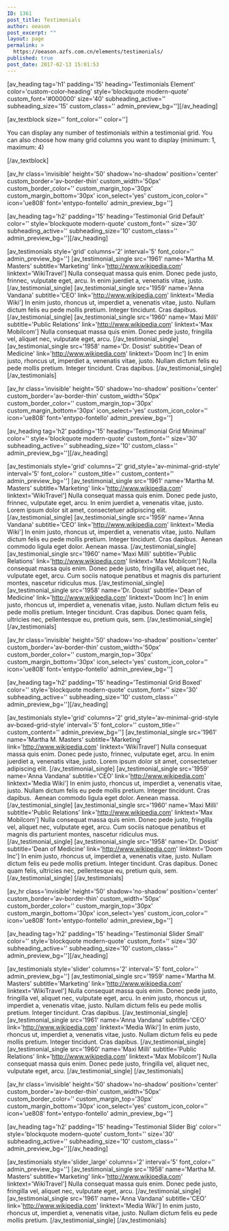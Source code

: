 ```yaml
---
ID: 1361
post_title: Testimonials
author: oeason
post_excerpt: ""
layout: page
permalink: >
  https://oeason.azfs.com.cn/elements/testimonials/
published: true
post_date: 2017-02-13 15:01:53
---
```

[av_heading tag='h1' padding='15' heading='Testimonials Element' color='custom-color-heading' style='blockquote modern-quote' custom_font='#000000' size='40' subheading_active='' subheading_size='15' custom_class='' admin_preview_bg=''][/av_heading]

[av_textblock size='' font_color='' color='']
<p style="text-align: left;">You can display any number of testimonials within a testimonial grid. You can also choose how many grid columns you want to display (minimum: 1, maximum: 4)</p>
[/av_textblock]

[av_hr class='invisible' height='50' shadow='no-shadow' position='center' custom_border='av-border-thin' custom_width='50px' custom_border_color='' custom_margin_top='30px' custom_margin_bottom='30px' icon_select='yes' custom_icon_color='' icon='ue808' font='entypo-fontello' admin_preview_bg='']

[av_heading tag='h2' padding='15' heading='Testimonial Grid Default' color='' style='blockquote modern-quote' custom_font='' size='30' subheading_active='' subheading_size='10' custom_class='' admin_preview_bg=''][/av_heading]

[av_testimonials style='grid' columns='2' interval='5' font_color='' admin_preview_bg='']
[av_testimonial_single src='1961' name='Martha M. Masters' subtitle='Marketing' link='http://www.wikipedia.com' linktext='WikiTravel']
Nulla consequat massa quis enim. Donec pede justo, frinnec, vulputate eget, arcu. In enim juerdiet a, venenatis vitae, justo.
[/av_testimonial_single]
[av_testimonial_single src='1959' name='Anna Vandana' subtitle='CEO' link='http://www.wikipedia.com' linktext='Media Wiki']
In enim justo, rhoncus ut, imperdiet a, venenatis vitae, justo. Nullam dictum felis eu pede mollis pretium. Integer tincidunt. Cras dapibus.
[/av_testimonial_single]
[av_testimonial_single src='1960' name='Maxi Milli' subtitle='Public Relations' link='http://www.wikipedia.com' linktext='Max Mobilcom']
Nulla consequat massa quis enim. Donec pede justo, fringilla vel, aliquet nec, vulputate eget, arcu.
[/av_testimonial_single]
[av_testimonial_single src='1958' name='Dr. Dosist' subtitle='Dean of Medicine' link='http://www.wikipedia.com' linktext='Doom Inc']
In enim justo, rhoncus ut, imperdiet a, venenatis vitae, justo. Nullam dictum felis eu pede mollis pretium. Integer tincidunt. Cras dapibus.
[/av_testimonial_single]
[/av_testimonials]

[av_hr class='invisible' height='50' shadow='no-shadow' position='center' custom_border='av-border-thin' custom_width='50px' custom_border_color='' custom_margin_top='30px' custom_margin_bottom='30px' icon_select='yes' custom_icon_color='' icon='ue808' font='entypo-fontello' admin_preview_bg='']

[av_heading tag='h2' padding='15' heading='Testimonial Grid Minimal' color='' style='blockquote modern-quote' custom_font='' size='30' subheading_active='' subheading_size='10' custom_class='' admin_preview_bg=''][/av_heading]

[av_testimonials style='grid' columns='2' grid_style='av-minimal-grid-style' interval='5' font_color='' custom_title='' custom_content='' admin_preview_bg='']
[av_testimonial_single src='1961' name='Martha M. Masters' subtitle='Marketing' link='http://www.wikipedia.com' linktext='WikiTravel']
Nulla consequat massa quis enim. Donec pede justo, frinnec, vulputate eget, arcu. In enim juerdiet a, venenatis vitae, justo. Lorem ipsum dolor sit amet, consectetuer adipiscing elit.
[/av_testimonial_single]
[av_testimonial_single src='1959' name='Anna Vandana' subtitle='CEO' link='http://www.wikipedia.com' linktext='Media Wiki']
In enim justo, rhoncus ut, imperdiet a, venenatis vitae, justo. Nullam dictum felis eu pede mollis pretium. Integer tincidunt. Cras dapibus.  Aenean commodo ligula eget dolor. Aenean massa.
[/av_testimonial_single]
[av_testimonial_single src='1960' name='Maxi Milli' subtitle='Public Relations' link='http://www.wikipedia.com' linktext='Max Mobilcom']
Nulla consequat massa quis enim. Donec pede justo, fringilla vel, aliquet nec, vulputate eget, arcu. Cum sociis natoque penatibus et magnis dis parturient montes, nascetur ridiculus mus.
[/av_testimonial_single]
[av_testimonial_single src='1958' name='Dr. Dosist' subtitle='Dean of Medicine' link='http://www.wikipedia.com' linktext='Doom Inc']
In enim justo, rhoncus ut, imperdiet a, venenatis vitae, justo. Nullam dictum felis eu pede mollis pretium. Integer tincidunt. Cras dapibus. Donec quam felis, ultricies nec, pellentesque eu, pretium quis, sem.
[/av_testimonial_single]
[/av_testimonials]

[av_hr class='invisible' height='50' shadow='no-shadow' position='center' custom_border='av-border-thin' custom_width='50px' custom_border_color='' custom_margin_top='30px' custom_margin_bottom='30px' icon_select='yes' custom_icon_color='' icon='ue808' font='entypo-fontello' admin_preview_bg='']

[av_heading tag='h2' padding='15' heading='Testimonial Grid Boxed' color='' style='blockquote modern-quote' custom_font='' size='30' subheading_active='' subheading_size='10' custom_class='' admin_preview_bg=''][/av_heading]

[av_testimonials style='grid' columns='2' grid_style='av-minimal-grid-style av-boxed-grid-style' interval='5' font_color='' custom_title='' custom_content='' admin_preview_bg='']
[av_testimonial_single src='1961' name='Martha M. Masters' subtitle='Marketing' link='http://www.wikipedia.com' linktext='WikiTravel']
Nulla consequat massa quis enim. Donec pede justo, frinnec, vulputate eget, arcu. In enim juerdiet a, venenatis vitae, justo. Lorem ipsum dolor sit amet, consectetuer adipiscing elit.
[/av_testimonial_single]
[av_testimonial_single src='1959' name='Anna Vandana' subtitle='CEO' link='http://www.wikipedia.com' linktext='Media Wiki']
In enim justo, rhoncus ut, imperdiet a, venenatis vitae, justo. Nullam dictum felis eu pede mollis pretium. Integer tincidunt. Cras dapibus.  Aenean commodo ligula eget dolor. Aenean massa.
[/av_testimonial_single]
[av_testimonial_single src='1960' name='Maxi Milli' subtitle='Public Relations' link='http://www.wikipedia.com' linktext='Max Mobilcom']
Nulla consequat massa quis enim. Donec pede justo, fringilla vel, aliquet nec, vulputate eget, arcu. Cum sociis natoque penatibus et magnis dis parturient montes, nascetur ridiculus mus.
[/av_testimonial_single]
[av_testimonial_single src='1958' name='Dr. Dosist' subtitle='Dean of Medicine' link='http://www.wikipedia.com' linktext='Doom Inc']
In enim justo, rhoncus ut, imperdiet a, venenatis vitae, justo. Nullam dictum felis eu pede mollis pretium. Integer tincidunt. Cras dapibus. Donec quam felis, ultricies nec, pellentesque eu, pretium quis, sem.
[/av_testimonial_single]
[/av_testimonials]

[av_hr class='invisible' height='50' shadow='no-shadow' position='center' custom_border='av-border-thin' custom_width='50px' custom_border_color='' custom_margin_top='30px' custom_margin_bottom='30px' icon_select='yes' custom_icon_color='' icon='ue808' font='entypo-fontello' admin_preview_bg='']

[av_heading tag='h2' padding='15' heading='Testimonial Slider Small' color='' style='blockquote modern-quote' custom_font='' size='30' subheading_active='' subheading_size='10' custom_class='' admin_preview_bg=''][/av_heading]

[av_testimonials style='slider' columns='2' interval='5' font_color='' admin_preview_bg='']
[av_testimonial_single src='1959' name='Martha M. Masters' subtitle='Marketing' link='http://www.wikipedia.com' linktext='WikiTravel']
Nulla consequat massa quis enim. Donec pede justo, fringilla vel, aliquet nec, vulputate eget, arcu. In enim justo, rhoncus ut, imperdiet a, venenatis vitae, justo. Nullam dictum felis eu pede mollis pretium. Integer tincidunt. Cras dapibus.
[/av_testimonial_single]
[av_testimonial_single src='1961' name='Anna Vandana' subtitle='CEO' link='http://www.wikipedia.com' linktext='Media Wiki']
In enim justo, rhoncus ut, imperdiet a, venenatis vitae, justo. Nullam dictum felis eu pede mollis pretium. Integer tincidunt. Cras dapibus.
[/av_testimonial_single]
[av_testimonial_single src='1960' name='Maxi Milli' subtitle='Public Relations' link='http://www.wikipedia.com' linktext='Max Mobilcom']
Nulla consequat massa quis enim. Donec pede justo, fringilla vel, aliquet nec, vulputate eget, arcu.
[/av_testimonial_single]
[/av_testimonials]

[av_hr class='invisible' height='50' shadow='no-shadow' position='center' custom_border='av-border-thin' custom_width='50px' custom_border_color='' custom_margin_top='30px' custom_margin_bottom='30px' icon_select='yes' custom_icon_color='' icon='ue808' font='entypo-fontello' admin_preview_bg='']

[av_heading tag='h2' padding='15' heading='Testimonial Slider Big' color='' style='blockquote modern-quote' custom_font='' size='30' subheading_active='' subheading_size='10' custom_class='' admin_preview_bg=''][/av_heading]

[av_testimonials style='slider_large' columns='2' interval='5' font_color='' admin_preview_bg='']
[av_testimonial_single src='1958' name='Martha M. Masters' subtitle='Marketing' link='http://www.wikipedia.com' linktext='WikiTravel']
Nulla consequat massa quis enim. Donec pede justo, fringilla vel, aliquet nec, vulputate eget, arcu.
[/av_testimonial_single]
[av_testimonial_single src='1961' name='Anna Vandana' subtitle='CEO' link='http://www.wikipedia.com' linktext='Media Wiki']
In enim justo, rhoncus ut, imperdiet a, venenatis vitae, justo. Nullam dictum felis eu pede mollis pretium.
[/av_testimonial_single]
[/av_testimonials]